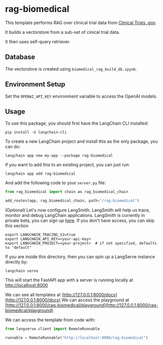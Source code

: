 
# rag-biomedical

This template performs RAG over clinical trial data from [Clinical Trials .gov](https://classic.clinicaltrials.gov/api/gui/ref/download_all).

It builds a vectorstore from a sub-set of cinical trial data.

It then uses self-query retriever. 

## Database

The vectorstore is created using `biomedical_rag_build_db.ipynb`. 

## Environment Setup

Set the `OPENAI_API_KEY` environment variable to access the OpenAI models.

## Usage

To use this package, you should first have the LangChain CLI installed:

```shell
pip install -U langchain-cli
```

To create a new LangChain project and install this as the only package, you can do:

```shell
langchain app new my-app --package rag-biomedical
```

If you want to add this to an existing project, you can just run:

```shell
langchain app add rag-biomedical
```

And add the following code to your `server.py` file:
```python
from rag_biomedical import chain as rag_biomedical_chain

add_routes(app, rag_biomedical_chain, path="/rag-biomedical")
```

(Optional) Let's now configure LangSmith. 
LangSmith will help us trace, monitor and debug LangChain applications. 
LangSmith is currently in private beta, you can sign up [here](https://smith.langchain.com/). 
If you don't have access, you can skip this section

```shell
export LANGCHAIN_TRACING_V2=true
export LANGCHAIN_API_KEY=<your-api-key>
export LANGCHAIN_PROJECT=<your-project>  # if not specified, defaults to "default"
```

If you are inside this directory, then you can spin up a LangServe instance directly by:

```shell
langchain serve
```

This will start the FastAPI app with a server is running locally at 
[http://localhost:8000](http://localhost:8000)

We can see all templates at [http://127.0.0.1:8000/docs](http://127.0.0.1:8000/docs)
We can access the playground at [http://127.0.0.1:8000/rag-biomedical/playground](http://127.0.0.1:8000/rag-biomedical/playground)  

We can access the template from code with:

```python
from langserve.client import RemoteRunnable

runnable = RemoteRunnable("http://localhost:8000/rag-biomedical")
```